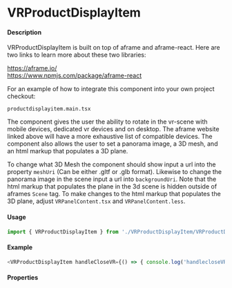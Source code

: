 # VRProductDisplayItem

#### Description

VRProductDisplayItem is built on top of aframe and aframe-react.  Here are two links to learn more about these two libraries:

https://aframe.io/
<br>
https://www.npmjs.com/package/aframe-react

For an example of how to integrate this component into your own project checkout:

`productdisplayitem.main.tsx`

The component gives the user the ability to rotate in the vr-scene with mobile devices, dedicated vr devices and on desktop.  The aframe website linked above will have a more exhaustive list of compatible devices.  The component also allows the user to set a panorama image, a 3D mesh, and an html markup that populates a 3D plane.

To change what 3D Mesh the component should show input a url into the property `meshUri` (Can be either .gltf or .glb format).  Likewise to change the panorama image in the scene input a url into `backgroundUri`.  Note that the html markup that populates the plane in the 3d scene
is hidden outside of aframes `Scene` tag.  To make changes to the html markup that populates the 3D plane, adjust `VRPanelContent.tsx` and `VRPanelContent.less`.

#### Usage

```js
import { VRProductDisplayItem } from './VRProductDisplayItem/VRProductDisplayItem';
```

#### Example

```js
<VRProductDisplayItem handleCloseVR={() => { console.log('handlecloseVR) }} backgroundUri="https://s3.amazonaws.com/referenceexp/vr/10484.jpg" />
```

#### Properties

<!-- PROPS -->
